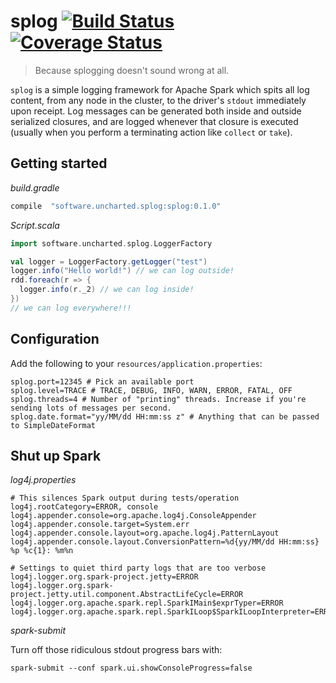 # splog [![Build Status](https://travis-ci.org/unchartedsoftware/splog.svg?branch=master)](https://travis-ci.org/unchartedsoftware/splog) [![Coverage Status](https://coveralls.io/repos/github/unchartedsoftware/splog/badge.svg?branch=master)](https://coveralls.io/github/unchartedsoftware/splog?branch=master)

> Because splogging doesn't sound wrong at all.

`splog` is a simple logging framework for Apache Spark which spits all log content, from any node in the cluster, to the driver's `stdout` immediately upon receipt. Log messages can be generated both inside and outside serialized closures, and are logged whenever that closure is executed (usually when you perform a terminating action like `collect` or `take`).

## Getting started

*build.gradle*

```groovy
compile  "software.uncharted.splog:splog:0.1.0"
```

*Script.scala*

```scala
import software.uncharted.splog.LoggerFactory

val logger = LoggerFactory.getLogger("test")
logger.info("Hello world!") // we can log outside!
rdd.foreach(r => {
  logger.info(r._2) // we can log inside!
})
// we can log everywhere!!!
```

## Configuration

Add the following to your `resources/application.properties`:

```
splog.port=12345 # Pick an available port
splog.level=TRACE # TRACE, DEBUG, INFO, WARN, ERROR, FATAL, OFF
splog.threads=4 # Number of "printing" threads. Increase if you're sending lots of messages per second.
splog.date.format="yy/MM/dd HH:mm:ss z" # Anything that can be passed to SimpleDateFormat
```

## Shut up Spark

*log4j.properties*

```
# This silences Spark output during tests/operation
log4j.rootCategory=ERROR, console
log4j.appender.console=org.apache.log4j.ConsoleAppender
log4j.appender.console.target=System.err
log4j.appender.console.layout=org.apache.log4j.PatternLayout
log4j.appender.console.layout.ConversionPattern=%d{yy/MM/dd HH:mm:ss} %p %c{1}: %m%n

# Settings to quiet third party logs that are too verbose
log4j.logger.org.spark-project.jetty=ERROR
log4j.logger.org.spark-project.jetty.util.component.AbstractLifeCycle=ERROR
log4j.logger.org.apache.spark.repl.SparkIMain$exprTyper=ERROR
log4j.logger.org.apache.spark.repl.SparkILoop$SparkILoopInterpreter=ERROR
```

*spark-submit*

Turn off those ridiculous stdout progress bars with:

`spark-submit --conf spark.ui.showConsoleProgress=false`
